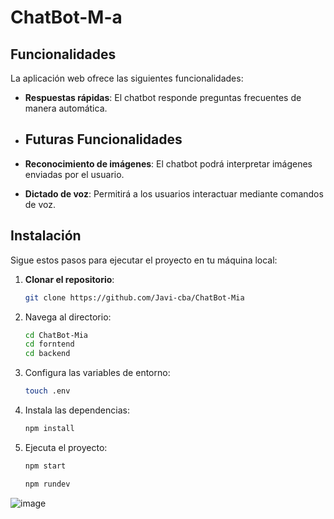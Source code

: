 # ChatBot-M-a
## Funcionalidades

La aplicación web ofrece las siguientes funcionalidades:

- **Respuestas rápidas**: El chatbot responde preguntas frecuentes de manera automática.

- ## Futuras Funcionalidades
- **Reconocimiento de imágenes**: El chatbot podrá interpretar imágenes enviadas por el usuario.
- **Dictado de voz**: Permitirá a los usuarios interactuar mediante comandos de voz.

## Instalación

Sigue estos pasos para ejecutar el proyecto en tu máquina local:

1. **Clonar el repositorio**:
   ```bash
   git clone https://github.com/Javi-cba/ChatBot-Mia
   ```

2. Navega al directorio:
   ```bash
   cd ChatBot-Mia
   cd forntend
   cd backend
   ```
   
3. Configura las variables de entorno:
   ```bash
   touch .env
   ```
   
4. Instala las dependencias:
   ```bash
   npm install
   ```

5. Ejecuta el proyecto:
   ```bash
   npm start
   ```
    ```bash
   npm rundev
   ```

![image](https://i.ibb.co/jV9KP1N/chatbot.png)
